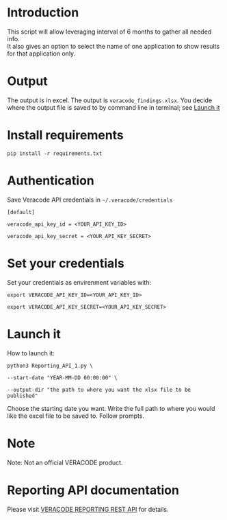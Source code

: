 # Introduction
This script will allow leveraging interval of 6 months to gather all needed info.  
It also gives an option to select the name of one application to show results for that application only.

# Output
The output is in excel.
The output is `veracode_findings.xlsx`.
You decide where the output file is saved to by command line in terminal; see [Launch it](#launch-it)

# Install requirements
`pip install -r requirements.txt`

# Authentication

Save Veracode API credentials in `~/.veracode/credentials`

`[default]`

`veracode_api_key_id = <YOUR_API_KEY_ID>`

`veracode_api_key_secret = <YOUR_API_KEY_SECRET>`

# Set your credentials
Set your credentials as envirenment variables with:

`export VERACODE_API_KEY_ID=<YOUR_API_KEY_ID>`

`export VERACODE_API_KEY_SECRET=<YOUR_API_KEY_SECRET>`


# Launch it
How to launch it:

`python3 Reporting_API_1.py \`

`--start-date "YEAR-MM-DD 00:00:00" \`

`--output-dir "the path to where you want the xlsx file to be published"`

Choose the starting date you want.
Write the full path to where you would like the excel file to be saved to.
Follow prompts.

# Note
  Note: Not an official VERACODE product.

# Reporting API documentation
Please visit [VERACODE REPORTING REST API](https://docs.veracode.com/r/Reporting_REST_API) for details.
